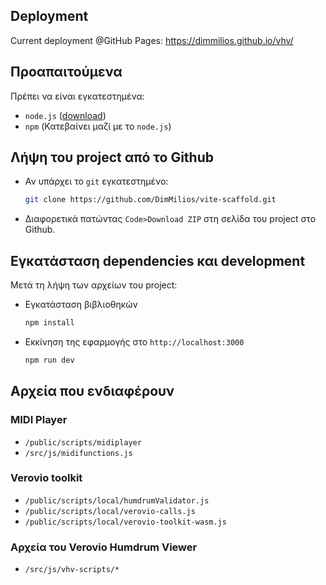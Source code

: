 ## Deployment
Current deployment @GitHub Pages: https://dimmilios.github.io/vhv/

## Προαπαιτούμενα
Πρέπει να είναι εγκατεστημένα:
- `node.js` ([download](https://nodejs.dev/download))
- `npm` (Κατεβαίνει μαζί με το `node.js`)

## Λήψη του project από το Github
- Αν υπάρχει το `git` εγκατεστημένο:
  ```sh
  git clone https://github.com/DimMilios/vite-scaffold.git
  ```
- Διαφορετικά πατώντας `Code>Download ZIP` στη σελίδα του project στο Github.

## Εγκατάσταση dependencies και development
Μετά τη λήψη των αρχείων του project:
  - Εγκατάσταση βιβλιοθηκών
    ```sh
    npm install
    ```
  - Εκκίνηση της εφαρμογής στο `http://localhost:3000`
    ```sh
    npm run dev
    ```

## Αρχεία που ενδιαφέρουν

### MIDI Player
- `/public/scripts/midiplayer`
- `/src/js/midifunctions.js`

### Verovio toolkit
- `/public/scripts/local/humdrumValidator.js`
- `/public/scripts/local/verovio-calls.js`
- `/public/scripts/local/verovio-toolkit-wasm.js`

### Αρχεία του Verovio Humdrum Viewer
- `/src/js/vhv-scripts/*`
